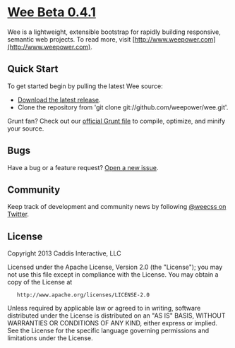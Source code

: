 # [Wee Beta 0.4.1](https://github.com/weepower/wee)

Wee is a lightweight, extensible bootstrap for rapidly building responsive, semantic web projects. To read more, visit [http://www.weepower.com](http://www.weepower.com).


## Quick Start

To get started begin by pulling the latest Wee source:

* [Download the latest release](https://github.com/weepower/wee/archive/master.zip).
* Clone the repository from 'git clone git://github.com/weepower/wee.git'.

Grunt fan? Check out our [official Grunt file](https://github.com/weepower/wee-grunt) to compile, optimize, and minify your  source.


## Bugs

Have a bug or a feature request? [Open a new issue](https://github.com/weepower/wee/issues).


## Community

Keep track of development and community news by following [@weecss on Twitter](https://twitter.com/weecss).


## License

Copyright 2013 Caddis Interactive, LLC

   Licensed under the Apache License, Version 2.0 (the "License");
   you may not use this file except in compliance with the License.
   You may obtain a copy of the License at

       http://www.apache.org/licenses/LICENSE-2.0

   Unless required by applicable law or agreed to in writing, software
   distributed under the License is distributed on an "AS IS" BASIS,
   WITHOUT WARRANTIES OR CONDITIONS OF ANY KIND, either express or implied.
   See the License for the specific language governing permissions and
   limitations under the License.
